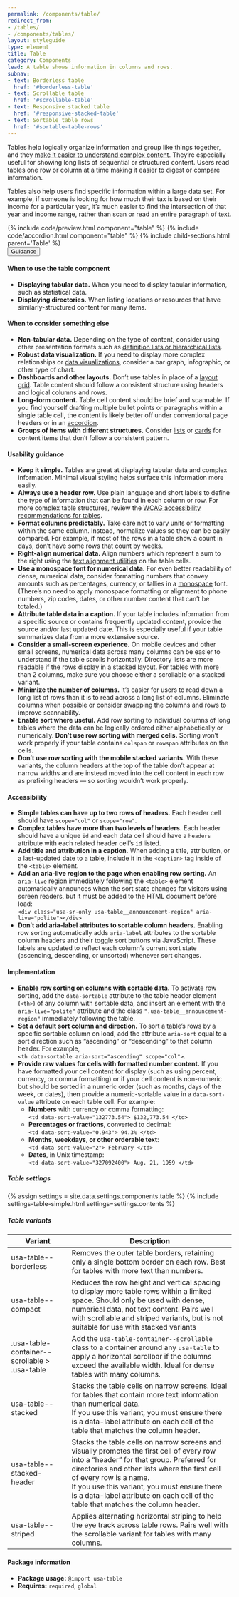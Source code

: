 ```yaml
---
permalink: /components/table/
redirect_from:
- /tables/
- /components/tables/
layout: styleguide
type: element
title: Table
category: Components
lead: A table shows information in columns and rows.
subnav:
- text: Borderless table
  href: '#borderless-table'
- text: Scrollable table
  href: '#scrollable-table'
- text: Responsive stacked table
  href: '#responsive-stacked-table'
- text: Sortable table rows
  href: '#sortable-table-rows'
---
```

Tables help logically organize information and group like things together, and they [make it easier to understand complex content](https://www.plainlanguage.gov/guidelines/design/use-tables-to-make-complex-material-easier-to-understand/). They’re especially useful for showing long lists of sequential or structured content. Users read tables one row or column at a time making it easier to digest or compare information.

Tables also help users find specific information within a large data set. For example, if someone is looking for how much their tax is based on their income for a particular year, it’s much easier to find the intersection of that year and income range, rather than scan or read an entire paragraph of text.

<section class="site-component-section">
  {% include code/preview.html component="table" %}
  {% include code/accordion.html component="table" %}
  {% include child-sections.html parent='Table' %}

  <div class="usa-accordion usa-accordion--bordered site-accordion-docs">
    <button class="usa-button-unstyled usa-accordion__button"
        aria-expanded="true" aria-controls="table-docs">
      Guidance
    </button>
    <div id="table-docs" aria-hidden="false" class="usa-accordion__content site-component-usage">
      <h4>When to use the table component</h4>
      <ul class="usa-content-list">
        <li>
          <strong>Displaying tabular data.</strong> When you need to display tabular information, such as statistical data.
        </li>
        <li>
          <strong>Displaying directories.</strong> When listing locations or resources that have similarly-structured content for many items.
        </li>
      </ul>
      <h4>When to consider something else</h4>
      <ul class="usa-content-list">
        <li>
          <strong>Non-tabular data.</strong> Depending on the type of content,
          consider using other presentation formats such as <a title="USWDS Lists" href="{{ site.baseurl }}/components/typography/#lists">definition lists or
          hierarchical lists</a>.
        </li>
        <li>
          <strong>Robust data visualization.</strong> If you need to display more complex relationships or <a title="USWDS Data Visualizations" href="{{ site.baseurl }}/components/data-visualizations/">data visualizations</a>, consider a bar graph, infographic, or other type of chart.
        </li>
        <li>
          <strong>Dashboards and other layouts.</strong> Don’t use tables in place of a <a title="USWDS Layout Grid" href="{{ site.baseurl }}/utilities/layout-grid/">layout grid</a>. Table content should follow a consistent structure using headers and logical columns and rows.
        </li>
        <li>
          <strong>Long-form content.</strong> Table cell content should be brief and scannable. If you find yourself drafting multiple bullet points or paragraphs within a single table cell, the content is likely better off under conventional page headers or in an <a title="USWDS Accordion" href="{{ site.baseurl }}/components/accordion/">accordion</a>.
        </li>
        <li>
          <strong>Groups of items with different structures.</strong> Consider <a title="USWDS Lists" href="{{ site.baseurl }}/components/typography/#lists">lists</a> or <a title="USWDS Cards" href="{{ site.baseurl }}/components/card/">cards</a> for content items that don’t follow a consistent pattern.
        </li>
      </ul>
      <h4>Usability guidance</h4>
      <ul class="usa-content-list">
        <li>
          <strong>Keep it simple.</strong> Tables are great at displaying tabular data and complex information. Minimal visual styling helps surface this information more easily.
        </li>
        <li>
          <strong>Always use a header row.</strong> Use plain language and short labels to define the type of information that can be found in each column or row. For more complex table structures, review the <a href="https://www.w3.org/WAI/tutorials/tables/" title="WC3 Web Accessibility Tables Tutorial">WCAG accessibility recommendations for tables</a>.
        </li>
        <li>
          <strong>Format columns predictably.</strong> Take care not to vary units or formatting within the same column. Instead, normalize values so they can be easily compared. For example, if most of the rows in a table show a count in days, don’t have some rows that count by weeks.
        </li>
        <li>
          <strong>Right-align numerical data.</strong> Align numbers which represent a sum to the right using the <a title="USWDS Paragraph Style Utilities" href="{{ site.baseurl }}/utilities/paragraph-styles/#text-align" >text alignment utilities</a> on the table cells.
        </li>
        <li>
          <strong>Use a monospace font for numerical data.</strong> For even better readability of dense, numerical data, consider formatting numbers that convey amounts such as percentages, currency, or tallies in a <a href="{{ site.baseurl }}/design-tokens/typesetting/font-family/#available-font-families" title="USWDS Font Families">monospace</a> font. (There’s no need to apply monospace formatting or alignment to phone numbers, zip codes, dates, or other number content that can’t be totaled.)
        </li>
        <li>
          <strong>Attribute table data in a caption.</strong> If your table includes information from a specific source or contains frequently updated content, provide the source and/or last updated date. This is especially useful if your table summarizes data from a more extensive source.
        </li>
        <li>
          <strong>Consider a small-screen experience.</strong> On mobile devices and other small screens, numerical data across many columns can be easier to understand if the table scrolls horizontally. Directory lists are more readable if the rows display in a stacked layout. For tables with more than 2 columns, make sure you choose either a scrollable or a stacked variant.
        </li>
        <li>
          <strong>Minimize the number of columns.</strong> It’s easier for users to read down a long list of rows than it is to read across a long list of columns. Eliminate columns when possible or consider swapping the columns and rows to improve scannability.
        </li>
        <li>
          <strong>Enable sort where useful.</strong> Add row sorting to individual columns of long tables where the data can be logically ordered either alphabetically or numerically. <b>Don’t use row sorting with merged cells.</b> Sorting won’t work properly if your table contains <code>colspan</code> or <code>rowspan</code> attributes on the cells.
        </li>
        <li>
          <strong>Don’t use row sorting with the mobile stacked variants.</strong> With these variants, the column headers at the top of the table don’t appear at narrow widths and are instead moved into the cell content in each row as prefixing headers — so sorting wouldn’t work properly.
        </li>
      </ul>
      <h4 class="usa-heading">Accessibility</h4>
      <ul class="usa-content-list">
        <li>
          <strong>Simple tables can have up to two rows of headers.</strong> Each header cell should have <code>scope=<wbr>"col"</code> or <code>scope=<wbr>"row"</code>.
        </li>
        <li>
          <strong>Complex tables have more than two levels of headers.</strong> Each header should have a unique <code>id</code> and each data cell should have a <code>headers</code> attribute with each related header cell’s <code>id</code> listed.
        </li>
        <li>
          <strong>Add title and attribution in a caption.</strong> When adding a title, attribution, or a last-updated date to a table, include it in the <code>&lt;caption&gt;</code> tag inside of the <code>&lt;table&gt;</code> element.
        </li>
        <li>
          <strong>Add an aria-live region to the page when enabling row sorting.</strong> An <code>aria-live</code> region immediately following the <code>&lt;table&gt;</code> element automatically announces when the sort state changes for visitors using screen readers, but it must be added to the HTML document before load:<br>
          <code>&lt;div class="usa-sr-only usa-table__announcement-region" aria-live="polite"&gt;&lt;/div&gt;</code>
        </li>
        <li>
          <strong>Don’t add aria-label attributes to sortable column headers.</strong> Enabling row sorting automatically adds <code>aria-label</code> attributes to the sortable column headers and their toggle sort buttons via JavaScript. These labels are updated to reflect each column’s current sort state (ascending, descending, or unsorted) whenever sort changes. 
        </li>
      </ul>
      <h4 class="usa-heading">Implementation</h4>
      <ul class="usa-content-list">
        <li>
          <strong>Enable row sorting on columns with sortable data.</strong> To activate row sorting, add the <code>data-sortable</code> attribute to the table header element (<code>&lt;th&gt;</code>) of any column with sortable data, and insert an element with the <code>aria-live="polite"</code> attribute and the class <code>".usa-table__announcement-region"</code> immediately following the table.
        </li>
        <li>
          <strong>Set a default sort column and direction.</strong> To sort a table’s rows by a specific sortable column on load, add the attribute <code>aria-sort</code> equal to a sort direction such as “ascending” or “descending” to that column header. For example, <br><code>&lt;th data-sortable aria-sort="ascending" scope="col"&gt;</code>. 
        </li>
        <li>
          <strong>Provide raw values for cells with formatted number content.</strong> If you have formatted your cell content for display (such as using percent, currency, or comma formatting) or if your cell content is non-numeric but should be sorted in a numeric order (such as months, days of the week, or dates), then provide a numeric-sortable value in a <code>data-sort-value</code> attribute on each table cell. For example:
          <ul>
            <li><strong>Numbers</strong> with currency or comma formatting: <br>
                <code>&lt;td data-sort-value="132773.54"&gt; $132,773.54 &lt;/td&gt;</code>
            </li>
            <li><strong>Percentages or fractions</strong>, converted to decimal: <br>
                <code>&lt;td data-sort-value="0.943"&gt; 94.3% &lt;/td&gt;</code>
            </li>
            <li><strong>Months, weekdays, or other orderable text</strong>: <br>
                <code>&lt;td data-sort-value="2"&gt; February &lt;/td&gt;</code>
            </li>
             <li><strong>Dates</strong>, in Unix timestamp: <br>
                <code>&lt;td data-sort-value="327092400"&gt; Aug. 21, 1959 &lt;/td&gt;</code>
            </li>
          </ul>
        </li>
      </ul>
      <h5 id="component-settings">Table settings</h5>
      {% assign settings = site.data.settings.components.table %}
      {% include settings-table-simple.html
        settings=settings.contents
      %}
      <h5 id="component-variants">Table variants</h5>
      <table class="usa-table--borderless site-table-responsive site-table-simple" aria-labelledby="component-variants">
        <thead>
          <tr>
            <th scope="col" class="flex-6">Variant</th>
            <th scope="col" class="flex-6">Description</th>
          </tr>
        </thead>
        <tbody class="font-mono-2xs">
          <tr>
            <td data-title="Variant" class="flex-6">usa-table--borderless</td>
            <td data-title="Description" class="flex-6">
              <span class="font-lang-3xs">
                Removes the outer table borders, retaining only a single bottom border on each row. Best for tables with more text than numbers.
              </span>
            </td>
          </tr>
          <tr>
            <td data-title="Variant" class="flex-6">usa-table--compact</td>
            <td data-title="Description" class="flex-6">
              <span class="font-lang-3xs">
                Reduces the row height and vertical spacing to display more table rows within a limited space. Should only be used with dense, numerical data, not text content. Pairs well with scrollable and striped variants, but is not suitable for use with stacked variants
              </span>
            </td>
          </tr>
          <tr>
            <td data-title="Variant" class="flex-6">.usa-table-container--scrollable > .usa-table</td>
            <td data-title="Description" class="flex-6">
              <span class="font-lang-3xs">
                Add the <code>usa-table-container--scrollable</code> class to a container around any <code>usa-table</code> to apply a horizontal scrollbar if the columns exceed the available width. Ideal for dense tables with many columns.
              </span>
            </td>
          </tr>
          <tr>
            <td data-title="Variant" class="flex-6">usa-table--stacked</td>
            <td data-title="Description" class="flex-6">
              <span class="font-lang-3xs">
                Stacks the table cells on narrow screens. Ideal for tables that contain more text information than numerical data. <br> If you use this variant, you must ensure there is a data-label attribute on each cell of the table that matches the column header.
              </span>
            </td>
          </tr>
          <tr>
            <td data-title="Variant" class="flex-6">usa-table--stacked-header</td>
            <td data-title="Description" class="flex-6">
              <span class="font-lang-3xs">
                Stacks the table cells on narrow screens and visually promotes the first cell of every row into a “header” for that group. Preferred for directories and other lists where the first cell of every row is a name.<br> If you use this variant, you must ensure there is a data-label attribute on each cell of the table that matches the column header.
              </span>
            </td>
          </tr>
          <tr>
            <td data-title="Variant" class="flex-6">usa-table--striped</td>
            <td data-title="Description" class="flex-6">
              <span class="font-lang-3xs">
                Applies alternating horizontal striping to help the eye track across table rows. Pairs well with the scrollable variant for tables with many columns.
              </span>
            </td>
          </tr>
        </tbody>
      </table>
      <h4 class="usa-heading">Package information</h4>
      <ul class="usa-content-list">
        <li>
          <strong>Package usage:</strong> <code>@import usa-table</code>
        </li>
        <li>
          <strong>Requires:</strong> <code>required</code>, <code>global</code>
        </li>
      </ul>
    </div>
  </div>
</section>
